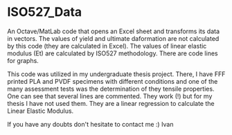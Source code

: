 # ISO527_Data
An Octave/MatLab code that opens an Excel sheet and transforms its data in vectors. The values of yield and ultimate daformation are not calculated by this code (they are calculated in Excel). The values of linear elastic modulus (Et) are calculated by ISO527 methodology. There are code lines for graphs.

This code was utilized in my undergraduate thesis project. There, I have  FFF printed PLA and PVDF specimens with different conditions and one of the many assessment tests was the determination of they tensile properties. 
One can see that several lines are commented. They work (!) but for my thesis I have not used them. They are a linear regression to calculate the Linear Elastic Modulus. 

If you have any doubts don't hesitate to contact me :)
Ivan
